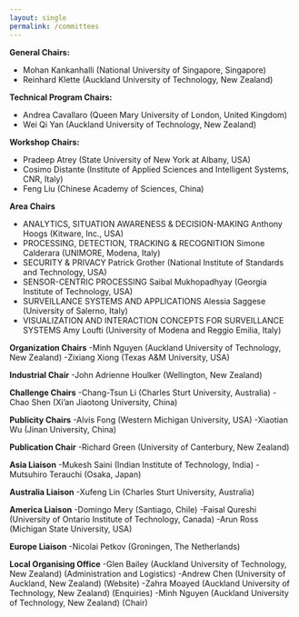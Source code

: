 ```yaml
---
layout: single
permalink: /committees
---
```

**General Chairs:**
- Mohan Kankanhalli (National University of Singapore, Singapore)
- Reinhard Klette (Auckland University of Technology, New Zealand)

**Technical Program Chairs:**
- Andrea Cavallaro (Queen Mary University of London, United Kingdom)
- Wei Qi Yan (Auckland University of Technology, New Zealand)

**Workshop Chairs:**
- Pradeep Atrey (State University of New York at Albany, USA)
- Cosimo Distante (Institute of Applied Sciences and Intelligent Systems, CNR, Italy)
- Feng Liu (Chinese Academy of Sciences, China)

**Area Chairs**
- ANALYTICS, SITUATION AWARENESS &amp; DECISION-MAKING
Anthony Hoogs (Kitware, Inc., USA)
- PROCESSING, DETECTION, TRACKING &amp; RECOGNITION
Simone Calderara (UNIMORE, Modena, Italy)
- SECURITY & PRIVACY
Patrick Grother (National Institute of Standards and Technology, USA)
- SENSOR-CENTRIC PROCESSING
Saibal Mukhopadhyay (Georgia Institute of Technology, USA)
- SURVEILLANCE SYSTEMS AND APPLICATIONS
Alessia Saggese (University of Salerno, Italy)
- VISUALIZATION AND INTERACTION CONCEPTS FOR SURVEILLANCE SYSTEMS
Amy Loufti (University of Modena and Reggio Emilia, Italy)

**Organization Chairs**
-Minh Nguyen (Auckland University of Technology, New Zealand)
-Zixiang Xiong (Texas A&M University, USA)

**Industrial Chair**
-John Adrienne Houlker (Wellington, New Zealand)

**Challenge Chairs**
-Chang-Tsun Li (Charles Sturt University, Australia)
-Chao Shen (Xi’an Jiaotong University, China)

**Publicity Chairs**
-Alvis Fong (Western Michigan University, USA)
-Xiaotian Wu (Jinan University, China)

**Publication Chair**
-Richard Green (University of Canterbury, New Zealand)

**Asia Liaison**
-Mukesh Saini (Indian Institute of Technology, India)
-Mutsuhiro Terauchi (Osaka, Japan)

**Australia Liaison**
-Xufeng Lin (Charles Sturt University, Australia)

**America Liaison**
-Domingo Mery (Santiago, Chile)
-Faisal Qureshi (University of Ontario Institute of Technology, Canada)
-Arun Ross (Michigan State University, USA)

**Europe Liaison**
-Nicolai Petkov (Groningen, The Netherlands)

**Local Organising Office**
-Glen Bailey (Auckland University of Technology, New Zealand) (Administration and Logistics)
-Andrew Chen (University of Auckland, New Zealand) (Website)
-Zahra Moayed (Auckland University of Technology, New Zealand) (Enquiries)
-Minh Nguyen (Auckland University of Technology, New Zealand) (Chair)